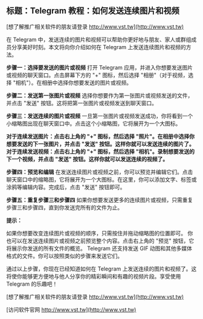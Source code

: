 ## **标题：Telegram 教程：如何发送连续图片和视频**

[想了解推广相关软件的朋友请登录 http://www.vst.tw](http://www.vst.tw)

在 Telegram 中，发送连续的图片和视频可以帮助你更好地与朋友、家人或群组成员分享美好时刻。本文将向你介绍如何在 Telegram 上发送连续图片和视频的方法。

**步骤一：选择要发送的图片或视频**
打开 Telegram 应用，并进入你想要发送图片或视频的聊天窗口。点击屏幕下方的 "+" 图标，然后选择 "相册"（对于视频，选择 "相机"）。在相册中选择你想要发送的图片或视频。

**步骤二：发送第一张图片或视频**
选择你想要作为第一张图片或视频发送的文件，并点击 "发送" 按钮。这将把第一张图片或视频发送到聊天窗口。

**步骤三：发送连续的图片或视频**
一旦第一张图片或视频发送成功，你将看到一个小缩略图出现在聊天窗口中。点击这个小缩略图，它将展开为一个大图标。

**对于连续发送图片：点击右上角的 "+" 图标，然后选择 "照片"。在相册中选择你想要发送的下一张图片，并点击 "发送" 按钮。这样你就可以发送连续的图片了。**
**对于连续发送视频：点击右上角的 "+" 图标，然后选择 "相机"。录制想要发送的下一个视频，并点击 "发送" 按钮。这样你就可以发送连续的视频了。**

**步骤四：预览和编辑**
在发送连续图片或视频之前，你可以预览并编辑它们。点击聊天窗口中的缩略图，它将展开为一个大图标。在这里，你可以添加文字、标签或涂鸦等编辑内容。完成后，点击 "发送" 按钮即可。

**步骤五：重复步骤三和步骤四**
如果你想要发送更多的连续图片或视频，只需重复步骤三和步骤四，直到你发送完所有的文件为止。

**提示：**

如果你想要改变连续图片或视频的顺序，只需按住并拖动缩略图的位置即可。
你也可以在发送连续图片或视频之前预览整个内容。点击右上角的 "预览" 按钮，它将展示你发送的所有文件的概览。
Telegram 还支持发送 GIF 动图和其他多媒体格式的文件。你可以按照类似的步骤来发送它们。

通过以上步骤，你现在已经知道如何在 Telegram 上发送连续的图片和视频了。这将使你能够更方便地与他人分享你的精彩瞬间和有趣的视频片段。享受使用 Telegram 的乐趣吧！

[想了解推广相关软件的朋友请登录 http://www.vst.tw](http://www.vst.tw)


[访问软件官网 http://www.vst.tw](http://www.vst.tw)
